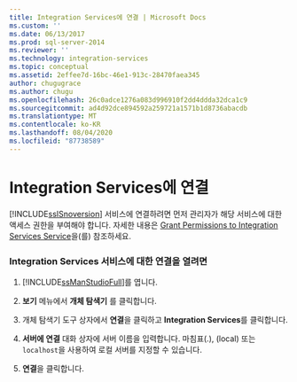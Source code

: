 ```yaml
---
title: Integration Services에 연결 | Microsoft Docs
ms.custom: ''
ms.date: 06/13/2017
ms.prod: sql-server-2014
ms.reviewer: ''
ms.technology: integration-services
ms.topic: conceptual
ms.assetid: 2effee7d-16bc-46e1-913c-28470faea345
author: chugugrace
ms.author: chugu
ms.openlocfilehash: 26c0adce1276a083d996910f2dd4ddda32dca1c9
ms.sourcegitcommit: ad4d92dce894592a259721a1571b1d8736abacdb
ms.translationtype: MT
ms.contentlocale: ko-KR
ms.lasthandoff: 08/04/2020
ms.locfileid: "87738589"
---
```

# <a name="connect-to-integration-services"></a>Integration Services에 연결
  [!INCLUDE[ssISnoversion](../includes/ssisnoversion-md.md)] 서비스에 연결하려면 먼저 관리자가 해당 서비스에 대한 액세스 권한을 부여해야 합니다. 자세한 내용은 [Grant Permissions to Integration Services Service](../../2014/integration-services/grant-permissions-to-integration-services-service.md)을(를) 참조하세요.  
  
### <a name="to-open-connect-to-integration-services-service"></a>Integration Services 서비스에 대한 연결을 열려면  
  
1.  [!INCLUDE[ssManStudioFull](../includes/ssmanstudiofull-md.md)]를 엽니다.  
  
2.  **보기** 메뉴에서 **개체 탐색기** 를 클릭합니다.  
  
3.  개체 탐색기 도구 상자에서 **연결**을 클릭하고 **Integration Services**를 클릭합니다.  
  
4.  **서버에 연결** 대화 상자에 서버 이름을 입력합니다. 마침표(.), (local) 또는 `localhost`을 사용하여 로컬 서버를 지정할 수 있습니다.  
  
5.  **연결**을 클릭합니다.  
  
  
